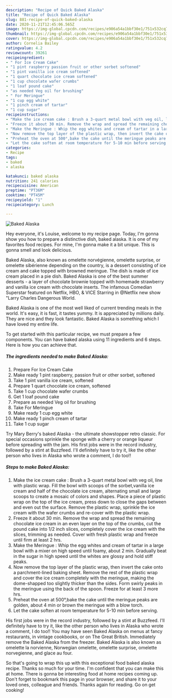 ```yaml
---
description: "Recipe of Quick Baked Alaska"
title: "Recipe of Quick Baked Alaska"
slug: 881-recipe-of-quick-baked-alaska
date: 2020-11-21T12:45:06.565Z
image: https://img-global.cpcdn.com/recipes/e906a54a1bbf30e1/751x532cq70/baked-alaska-recipe-main-photo.jpg
thumbnail: https://img-global.cpcdn.com/recipes/e906a54a1bbf30e1/751x532cq70/baked-alaska-recipe-main-photo.jpg
cover: https://img-global.cpcdn.com/recipes/e906a54a1bbf30e1/751x532cq70/baked-alaska-recipe-main-photo.jpg
author: Cornelia Bailey
ratingvalue: 4.2
reviewcount: 39261
recipeingredient:
- " For Ice Cream Cake"
- "1 pint raspberry passion fruit or other sorbet softened"
- "1 pint vanilla ice cream softened"
- "1 quart chocolate ice cream softened"
- "1 cup chocolate wafer crumbs"
- "1 loaf pound cake"
- "as needed Veg oil for brushing"
- " For Meringue"
- "1 cup egg white"
- "1 pinch cream of tartar"
- "1 cup sugar"
recipeinstructions:
- "Make the ice cream cake : Brush a 3-quart metal bowl with veg oil, line with plastic wrap. Fill the bowl with scoops of the sorbet,vanilla ice cream and half of the chocolate ice cream, alternating small and large scoops to create a mosaic of colors and shapes. Place a piece of plastic wrap on the top of the ice cream, press down to close the gaps between and even out the surface. Remove the plastic wrap, sprinkle the ice cream with the wafer crumbs and re-cover with the plastic wrap."
- "Freeze it about 30 min. Remove the wrap and spread the remaining chocolate ice cream in an even layer on the top of the crumbs, cut the pound cake into 1/2 inch slices, completely cover the ice cream with the slices, trimming as needed. Cover with fresh plastic wrap and freeze until firm at least 2 hrs."
- "Make the Meringue : Whip the egg whites and cream of tartar in a large bowl with a mixer on high speed until foamy, about 2 min. Gradually beat in the sugar in high speed until the whites are glossy and hold stiff peaks."
- "Now remove the top layer of the plastic wrap, then invert the cake onto a parchment-lined baking sheet. Remove the rest of the plastic wrap and cover the ice cream completely with the meringue, making the dome-shapped too slightly thicker than the sides. Form swirly peaks in the meringue using the back of the spoon. Freeze for at least 3 more hrs."
- "Preheat the oven at 500°,bake the cake until the meringue peaks are golden, about 4 min or brown the meringue with a blow torch."
- "Let the cake soften at room temperature for 5-10 min before serving."
categories:
- Recipe
tags:
- baked
- alaska

katakunci: baked alaska 
nutrition: 241 calories
recipecuisine: American
preptime: "PT36M"
cooktime: "PT45M"
recipeyield: "1"
recipecategory: Lunch

---
```



![Baked Alaska](https://img-global.cpcdn.com/recipes/e906a54a1bbf30e1/751x532cq70/baked-alaska-recipe-main-photo.jpg)

Hey everyone, it's Louise, welcome to my recipe page. Today, I'm gonna show you how to prepare a distinctive dish, baked alaska. It is one of my favorites food recipes. For mine, I'm gonna make it a bit unique. This is gonna smell and look delicious.

Baked Alaska, also known as omelette norvégienne, omelette surprise, or omelette sibérienne depending on the country, is a dessert consisting of ice cream and cake topped with browned meringue. The dish is made of ice cream placed in a pie dish. Baked Alaska is one of the best summer desserts - a layer of chocolate brownie topped with homemade strawberry and vanilla ice cream with chocolate inserts. The infamous Comedian Superstar featured on Netflix, HBO, &amp; VICE Starring in @Netflix new show &#34;Larry Charles Dangerous World.

Baked Alaska is one of the most well liked of current trending meals in the world. It's easy, it is fast, it tastes yummy. It is appreciated by millions daily. They are nice and they look fantastic. Baked Alaska is something which I have loved my entire life.


To get started with this particular recipe, we must prepare a few components. You can have baked alaska using 11 ingredients and 6 steps. Here is how you can achieve that.

<!--inarticleads1-->

##### The ingredients needed to make Baked Alaska:

1. Prepare  For Ice Cream Cake
1. Make ready 1 pint raspberry, passion fruit or other sorbet, softened
1. Take 1 pint vanilla ice cream, softened
1. Prepare 1 quart chocolate ice cream, softened
1. Take 1 cup chocolate wafer crumbs
1. Get 1 loaf pound cake
1. Prepare as needed Veg oil for brushing
1. Take  For Meringue
1. Make ready 1 cup egg white
1. Make ready 1 pinch cream of tartar
1. Take 1 cup sugar


Try Mary Berry&#39;s baked Alaska - the ultimate showstopper retro classic. For special occasions sprinkle the sponge with a cherry or orange liqueur before spreading with the jam. His first jobs were in the record industry, followed by a stint at Buzzfeed. I&#39;ll definitely have to try it, like the other person who lives in Alaska who wrote a comment, I do too!! 

<!--inarticleads2-->

##### Steps to make Baked Alaska:

1. Make the ice cream cake : Brush a 3-quart metal bowl with veg oil, line with plastic wrap. Fill the bowl with scoops of the sorbet,vanilla ice cream and half of the chocolate ice cream, alternating small and large scoops to create a mosaic of colors and shapes. Place a piece of plastic wrap on the top of the ice cream, press down to close the gaps between and even out the surface. Remove the plastic wrap, sprinkle the ice cream with the wafer crumbs and re-cover with the plastic wrap.
1. Freeze it about 30 min. Remove the wrap and spread the remaining chocolate ice cream in an even layer on the top of the crumbs, cut the pound cake into 1/2 inch slices, completely cover the ice cream with the slices, trimming as needed. Cover with fresh plastic wrap and freeze until firm at least 2 hrs.
1. Make the Meringue : Whip the egg whites and cream of tartar in a large bowl with a mixer on high speed until foamy, about 2 min. Gradually beat in the sugar in high speed until the whites are glossy and hold stiff peaks.
1. Now remove the top layer of the plastic wrap, then invert the cake onto a parchment-lined baking sheet. Remove the rest of the plastic wrap and cover the ice cream completely with the meringue, making the dome-shapped too slightly thicker than the sides. Form swirly peaks in the meringue using the back of the spoon. Freeze for at least 3 more hrs.
1. Preheat the oven at 500°,bake the cake until the meringue peaks are golden, about 4 min or brown the meringue with a blow torch.
1. Let the cake soften at room temperature for 5-10 min before serving.


His first jobs were in the record industry, followed by a stint at Buzzfeed. I&#39;ll definitely have to try it, like the other person who lives in Alaska who wrote a comment, I do too!! You may have seen Baked Alaska on menus at fancy restaurants, in vintage cookbooks, or on The Great British. Immediately remove the Baked Alaska from the freezer. Baked Alaska is also known as omelette la norvienne, Norwegian omelette, omelette surprise, omelette norvegienne, and glace au four. 

So that's going to wrap this up with this exceptional food baked alaska recipe. Thanks so much for your time. I'm confident that you can make this at home. There is gonna be interesting food at home recipes coming up. Don't forget to bookmark this page in your browser, and share it to your loved ones, colleague and friends. Thanks again for reading. Go on get cooking!
